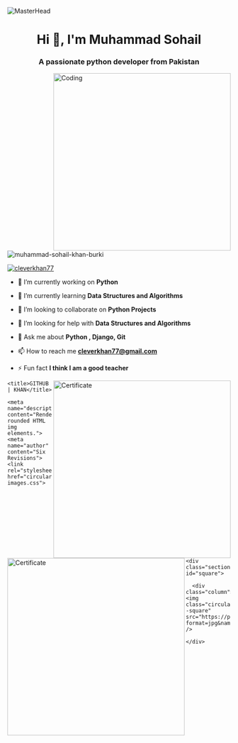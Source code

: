 ![MasterHead](https://user-images.githubusercontent.com/10498744/210012254-234538ff-d198-48aa-8964-37e6fd45d227.gif)
<link rel="stylesheet" href="circular-images.css">
<h1 align="center">Hi 👋, I'm Muhammad Sohail</h1>
<h3 align="center">A passionate python developer from Pakistan</h3>
<img align="right" alt="Coding" width="400" src="https://pbs.twimg.com/media/FoJrqdWXwAANoJo?format=jpg&name=small">

<p align="left"> <img src="https://komarev.com/ghpvc/?username=muhammad-sohail-khan-burki&label=Profile%20views&color=0e75b6&style=flat" alt="muhammad-sohail-khan-burki" /> </p>

<p align="left"> <a href="https://twitter.com/cleverkhan77" target="blank"><img src="https://img.shields.io/twitter/follow/cleverkhan77?logo=twitter&style=for-the-badge" alt="cleverkhan77" /></a> </p>

- 🔭 I’m currently working on **Python**

- 🌱 I’m currently learning **Data Structures and Algorithms**

- 👯 I’m looking to collaborate on **Python Projects**

- 🤝 I’m looking for help with **Data Structures and Algorithms**

- 💬 Ask me about **Python , Django, Git**

- 📫 How to reach me **cleverkhan77@gmail.com**

- ⚡ Fun fact **I think I am a good teacher**

<img align="right" alt="Certificate" width="400" src="https://pbs.twimg.com/media/FpK7pOuXsAAnfEh?format=jpg&name=small">

<img align="left" alt="Certificate" width="400" src="https://pbs.twimg.com/media/FrXDlsLWwAc2ADh?format=jpg&name=small">

<!DOCTYPE html>
<html>
  <head>
    <meta http-equiv="X-UA-Compatible" content="IE=edge">
    <meta charset="utf-8">
    <meta name="viewport" content="width=device-width,initial-scale=1">
    
    <title>GITHUB | KHAN</title>
    
    <meta name="description" content="Rendering rounded HTML img elements.">
    <meta name="author" content="Six Revisions">
    <link rel="stylesheet" href="circular-images.css">
    
  </head>
  <body>
    
    <div class="section" id="square">

      <div class="column">
    <img class="circular--square" src="https://pbs.twimg.com/media/FoJrqdWXwAANoJo?format=jpg&name=small" />
</div>

    </div>



  </body>
</html>